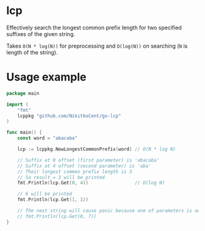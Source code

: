 # lcp
Effectively search the longest common prefix length for two specified suffixes of the given string.

Takes `O(N * log(N))` for preprocessing and `O(log(N))` on searching (`N` is length of the string).

# Usage example
```go
package main

import (
	"fmt"
	lcppkg "github.com/NikitkoCent/go-lcp"
)

func main() {
	const word = "abacaba"

	lcp := lcppkg.NewLongestCommonPrefix(word) // O(N * log N)

	// Suffix at 0 offset (first parameter) is 'abacaba'
	// Suffix at 4 offset (second parameter) is 'aba'
	// Their longest common prefix length is 3
	// So result = 3 will be printed
	fmt.Println(lcp.Get(0, 4))                 // O(log N)

	// 6 will be printed
	fmt.Println(lcp.Get(1, 1))

	// The next string will cause panic because one of parameters is out of bounds
	// fmt.Println(lcp.Get(0, 7))
}
```
